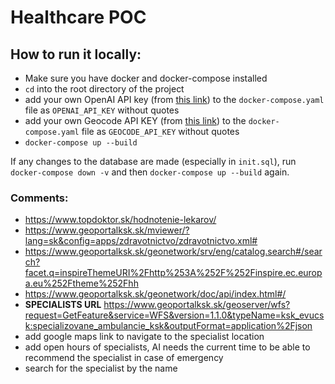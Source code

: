 # Healthcare POC

## How to run it locally:
- Make sure you have docker and docker-compose installed
- `cd` into the root directory of the project
- add your own OpenAI API key (from [this link](https://platform.openai.com/api-keys)) to the `docker-compose.yaml` file as `OPENAI_API_KEY` without quotes
- add your own Geocode API KEY (from [this link](https://geocode.maps.co/join/)) to the `docker-compose.yaml` file as `GEOCODE_API_KEY` without quotes
- `docker-compose up --build`

If any changes to the database are made (especially in `init.sql`), run `docker-compose down -v` and then `docker-compose up --build` again.

### Comments:
- https://www.topdoktor.sk/hodnotenie-lekarov/
- https://www.geoportalksk.sk/mviewer/?lang=sk&config=apps/zdravotnictvo/zdravotnictvo.xml#
- https://www.geoportalksk.sk/geonetwork/srv/eng/catalog.search#/search?facet.q=inspireThemeURI%2Fhttp%253A%252F%252Finspire.ec.europa.eu%252Ftheme%252Fhh
- https://www.geoportalksk.sk/geonetwork/doc/api/index.html#/
- **SPECIALISTS URL** https://www.geoportalksk.sk/geoserver/wfs?request=GetFeature&service=WFS&version=1.1.0&typeName=ksk_evucsk:specializovane_ambulancie_ksk&outputFormat=application%2Fjson
- add google maps link to navigate to the specialist location
- add open hours of specialists, AI needs the current time to be able to recommend the specialist in case of emergency
- search for the specialist by the name
